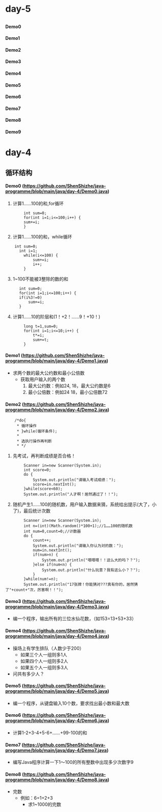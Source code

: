 # day-5
##
#### Demo0
#### Demo1
#### Demo2
#### Demo3
#### Demo4
#### Demo5
#### Demo6
#### Demo7
#### Demo8
#### Demo9


# day-4 
## 循环结构
#### Demo0 (https://github.com/ShenShizhe/java-programme/blob/main/java/day-4/Demo0.java)


1. 计算1……100的和,for循环
```
  		int sum=0;
  		for(int i=1;i<=100;i++) {			
  		sum+=i;
  		}			
```		

2. 计算1……100的和，while循环

```
    int sum=0;
	  int i=1;
		while(i<=100) {
			sum+=i;
			i++;
		}
```	

3. 1~100不能被3整除的数的和

```
      int sum=0;
      for(int i=1;i<=100;i++) {
      if(i%3!=0) 
          sum+=i;
      }	
```	

4. 计算1……10的阶层和(1！+2！……9！+10！)

```
		long t=1,sum=0;
		for(int i=1;i<=10;i++) {
			t*=i;	
			sum+=t;
		}
```

#### Demo1 (https://github.com/ShenShizhe/java-programme/blob/main/java/day-4/Demo1.java)
- 求两个数的最大公约数和最小公倍数
	- 获取用户输入的两个数 
		1. 最大公约数：例如24, 18，最大公约数是6
		2. 最小公倍数：例如24 18，最小公倍数72
		 
#### Demo2 (https://github.com/ShenShizhe/java-programme/blob/main/java/day-4/Demo2.java)

```
	/*do{
	 * 循环操作
	 * }while(循环条件);
	 * 
	 * 选执行操作再判断
	 * */
```	

1. 先考试，再判断成绩是否合格！

```
		Scanner in=new Scanner(System.in);
		int score=0;
		do {
			System.out.println("请输入考试成绩：");
			score=in.nextInt();
		}while(score<60);
		System.out.println("人才啊！居然通过了！！");
```

2. 随机产生1……100的随机数，用户输入数据来猜，系统给出提示(大了，小了)，最后统计次数

```
		Scanner in=new Scanner(System.in);
		int n=(int)(Math.random()*100+1);//1……100的随机数
		int num=0,count=0;//计数器
		do {
			count++;
			System.out.println("请输入你认为对的数：");
			num=in.nextInt();
			if(num>n) {
				System.out.println("喂喂喂！！这么大的吗？？");
			}else if(num<n) {
				System.out.println("什么玩意？我有这么小？？");
			}
		}while(num!=n);
		System.out.println("17张牌！你能猜对???真有你的，居然猜了"+count+"次，厉害啊！！");
```

#### Demo3 (https://github.com/ShenShizhe/java-programme/blob/main/java/day-4/Demo3.java)
- 编一个程序，输出所有的三位水仙花数，（如153=13+53+33）
#### Demo4 (https://github.com/ShenShizhe/java-programme/blob/main/java/day-4/Demo4.java)
- 操场上有学生排队（人数少于200）
	- 如果三个人一组则多1人
	- 如果四个人一组则多2人
	- 如果五个人一组则多3人
- 问共有多少人？
#### Demo5 (https://github.com/ShenShizhe/java-programme/blob/main/java/day-4/Demo5.java)
- 编一个程序，从键盘输入10个数，要求找出最小数和最大数
#### Demo6 (https://github.com/ShenShizhe/java-programme/blob/main/java/day-4/Demo6.java)
- 计算1-2+3-4+5-6+……+99-100的和
#### Demo7 (https://github.com/ShenShizhe/java-programme/blob/main/java/day-4/Demo7.java)
- 编写Java程序计算一下1～100的所有整数中出现多少次数字9
#### Demo8 (https://github.com/ShenShizhe/java-programme/blob/main/java/day-4/Demo8.java)
- 完数
	- 例如：6=1+2+3
		- 求1~1000的完数


